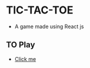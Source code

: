 # TIC-TAC-TOE
- A game made using React js

## TO Play
- [Click me](https://tic-tac-toe-vert-pi.vercel.app/)